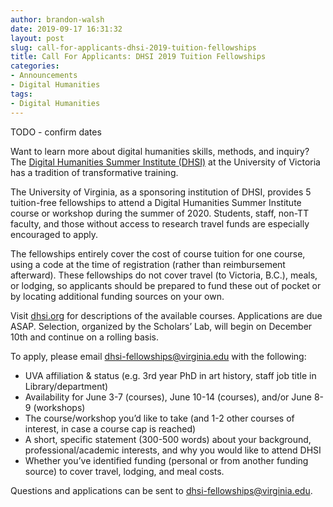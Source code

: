```yaml
---
author: brandon-walsh
date: 2019-09-17 16:31:32
layout: post
slug: call-for-applicants-dhsi-2019-tuition-fellowships
title: Call For Applicants: DHSI 2019 Tuition Fellowships
categories:
- Announcements
- Digital Humanities
tags:
- Digital Humanities
---
```


TODO - confirm dates 

Want to learn more about digital humanities skills, methods, and inquiry? The <a href="https://dhsi.org">Digital Humanities Summer Institute (DHSI)</a> at the University of Victoria has a tradition of transformative training.

The University of Virginia, as a sponsoring institution of DHSI, provides 5 tuition-free fellowships to attend a Digital Humanities Summer Institute course or workshop during the summer of 2020. Students, staff, non-TT faculty, and those without access to research travel funds are especially encouraged to apply.

The fellowships entirely cover the cost of course tuition for one course, using a code at the time of registration (rather than reimbursement afterward). These fellowships do not cover travel (to Victoria, B.C.), meals, or lodging, so applicants should be prepared to fund these out of pocket or by locating additional funding sources on your own.

Visit <a href="https://dhsi.org">dhsi.org</a> for descriptions of the available courses. Applications are due ASAP. Selection, organized by the Scholars’ Lab, will begin on December 10th and continue on a rolling basis.

To apply, please email dhsi-fellowships@virginia.edu with the following:  
- UVA affiliation & status (e.g. 3rd year PhD in art history, staff job title in Library/department)  
- Availability for June 3-7 (courses), June 10-14 (courses), and/or June 8-9 (workshops)  
- The course/workshop you’d like to take (and 1-2 other courses of interest, in case a course cap is reached)  
- A short, specific statement (300-500 words) about your background, professional/academic interests, and why you would like to attend DHSI  
- Whether you’ve identified funding (personal or from another funding source) to cover travel, lodging, and meal costs.  

Questions and applications can be sent to <a href="mailto:dhsi-fellowships@virginia.edu">dhsi-fellowships@virginia.edu</a>.
